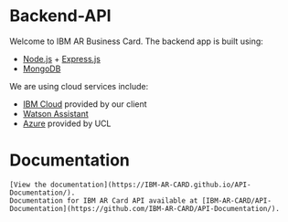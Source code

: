 # Backend-API
Welcome to IBM AR Business Card. The backend app is built using:

- [Node.js](https://nodejs.org/en/) + [Express.js](https://expressjs.com/)
- [MongoDB](https://mongodb.com/)

We are using cloud services include:

- [IBM Cloud](https://cloud.ibm.com/) provided by our client
- [Watson Assistant](https://cloud.ibm.com/)
- [Azure](https://azure.com) provided by UCL

# Documentation
    [View the documentation](https://IBM-AR-CARD.github.io/API-Documentation/).
    Documentation for IBM AR Card API available at [IBM-AR-CARD/API-Documentation](https://github.com/IBM-AR-CARD/API-Documentation/).
